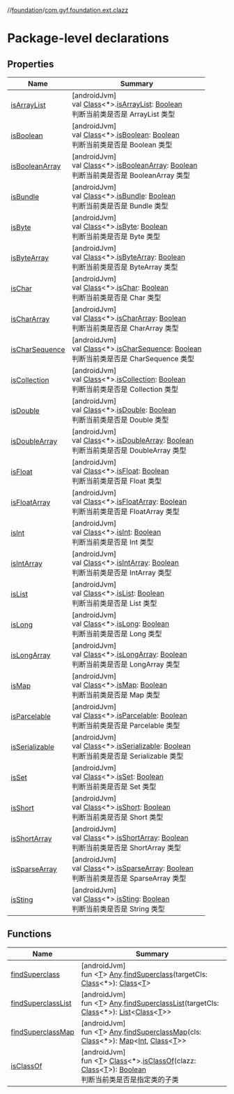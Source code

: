 //[foundation](../../index.md)/[com.gyf.foundation.ext.clazz](index.md)

# Package-level declarations

## Properties

| Name | Summary |
|---|---|
| [isArrayList](is-array-list.md) | [androidJvm]<br>val [Class](https://developer.android.com/reference/kotlin/java/lang/Class.html)&lt;*&gt;.[isArrayList](is-array-list.md): [Boolean](https://kotlinlang.org/api/core/kotlin-stdlib/kotlin/-boolean/index.html)<br>判断当前类是否是 ArrayList 类型 |
| [isBoolean](is-boolean.md) | [androidJvm]<br>val [Class](https://developer.android.com/reference/kotlin/java/lang/Class.html)&lt;*&gt;.[isBoolean](is-boolean.md): [Boolean](https://kotlinlang.org/api/core/kotlin-stdlib/kotlin/-boolean/index.html)<br>判断当前类是否是 Boolean 类型 |
| [isBooleanArray](is-boolean-array.md) | [androidJvm]<br>val [Class](https://developer.android.com/reference/kotlin/java/lang/Class.html)&lt;*&gt;.[isBooleanArray](is-boolean-array.md): [Boolean](https://kotlinlang.org/api/core/kotlin-stdlib/kotlin/-boolean/index.html)<br>判断当前类是否是 BooleanArray 类型 |
| [isBundle](is-bundle.md) | [androidJvm]<br>val [Class](https://developer.android.com/reference/kotlin/java/lang/Class.html)&lt;*&gt;.[isBundle](is-bundle.md): [Boolean](https://kotlinlang.org/api/core/kotlin-stdlib/kotlin/-boolean/index.html)<br>判断当前类是否是 Bundle 类型 |
| [isByte](is-byte.md) | [androidJvm]<br>val [Class](https://developer.android.com/reference/kotlin/java/lang/Class.html)&lt;*&gt;.[isByte](is-byte.md): [Boolean](https://kotlinlang.org/api/core/kotlin-stdlib/kotlin/-boolean/index.html)<br>判断当前类是否是 Byte 类型 |
| [isByteArray](is-byte-array.md) | [androidJvm]<br>val [Class](https://developer.android.com/reference/kotlin/java/lang/Class.html)&lt;*&gt;.[isByteArray](is-byte-array.md): [Boolean](https://kotlinlang.org/api/core/kotlin-stdlib/kotlin/-boolean/index.html)<br>判断当前类是否是 ByteArray 类型 |
| [isChar](is-char.md) | [androidJvm]<br>val [Class](https://developer.android.com/reference/kotlin/java/lang/Class.html)&lt;*&gt;.[isChar](is-char.md): [Boolean](https://kotlinlang.org/api/core/kotlin-stdlib/kotlin/-boolean/index.html)<br>判断当前类是否是 Char 类型 |
| [isCharArray](is-char-array.md) | [androidJvm]<br>val [Class](https://developer.android.com/reference/kotlin/java/lang/Class.html)&lt;*&gt;.[isCharArray](is-char-array.md): [Boolean](https://kotlinlang.org/api/core/kotlin-stdlib/kotlin/-boolean/index.html)<br>判断当前类是否是 CharArray 类型 |
| [isCharSequence](is-char-sequence.md) | [androidJvm]<br>val [Class](https://developer.android.com/reference/kotlin/java/lang/Class.html)&lt;*&gt;.[isCharSequence](is-char-sequence.md): [Boolean](https://kotlinlang.org/api/core/kotlin-stdlib/kotlin/-boolean/index.html)<br>判断当前类是否是 CharSequence 类型 |
| [isCollection](is-collection.md) | [androidJvm]<br>val [Class](https://developer.android.com/reference/kotlin/java/lang/Class.html)&lt;*&gt;.[isCollection](is-collection.md): [Boolean](https://kotlinlang.org/api/core/kotlin-stdlib/kotlin/-boolean/index.html)<br>判断当前类是否是 Collection 类型 |
| [isDouble](is-double.md) | [androidJvm]<br>val [Class](https://developer.android.com/reference/kotlin/java/lang/Class.html)&lt;*&gt;.[isDouble](is-double.md): [Boolean](https://kotlinlang.org/api/core/kotlin-stdlib/kotlin/-boolean/index.html)<br>判断当前类是否是 Double 类型 |
| [isDoubleArray](is-double-array.md) | [androidJvm]<br>val [Class](https://developer.android.com/reference/kotlin/java/lang/Class.html)&lt;*&gt;.[isDoubleArray](is-double-array.md): [Boolean](https://kotlinlang.org/api/core/kotlin-stdlib/kotlin/-boolean/index.html)<br>判断当前类是否是 DoubleArray 类型 |
| [isFloat](is-float.md) | [androidJvm]<br>val [Class](https://developer.android.com/reference/kotlin/java/lang/Class.html)&lt;*&gt;.[isFloat](is-float.md): [Boolean](https://kotlinlang.org/api/core/kotlin-stdlib/kotlin/-boolean/index.html)<br>判断当前类是否是 Float 类型 |
| [isFloatArray](is-float-array.md) | [androidJvm]<br>val [Class](https://developer.android.com/reference/kotlin/java/lang/Class.html)&lt;*&gt;.[isFloatArray](is-float-array.md): [Boolean](https://kotlinlang.org/api/core/kotlin-stdlib/kotlin/-boolean/index.html)<br>判断当前类是否是 FloatArray 类型 |
| [isInt](is-int.md) | [androidJvm]<br>val [Class](https://developer.android.com/reference/kotlin/java/lang/Class.html)&lt;*&gt;.[isInt](is-int.md): [Boolean](https://kotlinlang.org/api/core/kotlin-stdlib/kotlin/-boolean/index.html)<br>判断当前类是否是 Int 类型 |
| [isIntArray](is-int-array.md) | [androidJvm]<br>val [Class](https://developer.android.com/reference/kotlin/java/lang/Class.html)&lt;*&gt;.[isIntArray](is-int-array.md): [Boolean](https://kotlinlang.org/api/core/kotlin-stdlib/kotlin/-boolean/index.html)<br>判断当前类是否是 IntArray 类型 |
| [isList](is-list.md) | [androidJvm]<br>val [Class](https://developer.android.com/reference/kotlin/java/lang/Class.html)&lt;*&gt;.[isList](is-list.md): [Boolean](https://kotlinlang.org/api/core/kotlin-stdlib/kotlin/-boolean/index.html)<br>判断当前类是否是 List 类型 |
| [isLong](is-long.md) | [androidJvm]<br>val [Class](https://developer.android.com/reference/kotlin/java/lang/Class.html)&lt;*&gt;.[isLong](is-long.md): [Boolean](https://kotlinlang.org/api/core/kotlin-stdlib/kotlin/-boolean/index.html)<br>判断当前类是否是 Long 类型 |
| [isLongArray](is-long-array.md) | [androidJvm]<br>val [Class](https://developer.android.com/reference/kotlin/java/lang/Class.html)&lt;*&gt;.[isLongArray](is-long-array.md): [Boolean](https://kotlinlang.org/api/core/kotlin-stdlib/kotlin/-boolean/index.html)<br>判断当前类是否是 LongArray 类型 |
| [isMap](is-map.md) | [androidJvm]<br>val [Class](https://developer.android.com/reference/kotlin/java/lang/Class.html)&lt;*&gt;.[isMap](is-map.md): [Boolean](https://kotlinlang.org/api/core/kotlin-stdlib/kotlin/-boolean/index.html)<br>判断当前类是否是 Map 类型 |
| [isParcelable](is-parcelable.md) | [androidJvm]<br>val [Class](https://developer.android.com/reference/kotlin/java/lang/Class.html)&lt;*&gt;.[isParcelable](is-parcelable.md): [Boolean](https://kotlinlang.org/api/core/kotlin-stdlib/kotlin/-boolean/index.html)<br>判断当前类是否是 Parcelable 类型 |
| [isSerializable](is-serializable.md) | [androidJvm]<br>val [Class](https://developer.android.com/reference/kotlin/java/lang/Class.html)&lt;*&gt;.[isSerializable](is-serializable.md): [Boolean](https://kotlinlang.org/api/core/kotlin-stdlib/kotlin/-boolean/index.html)<br>判断当前类是否是 Serializable 类型 |
| [isSet](is-set.md) | [androidJvm]<br>val [Class](https://developer.android.com/reference/kotlin/java/lang/Class.html)&lt;*&gt;.[isSet](is-set.md): [Boolean](https://kotlinlang.org/api/core/kotlin-stdlib/kotlin/-boolean/index.html)<br>判断当前类是否是 Set 类型 |
| [isShort](is-short.md) | [androidJvm]<br>val [Class](https://developer.android.com/reference/kotlin/java/lang/Class.html)&lt;*&gt;.[isShort](is-short.md): [Boolean](https://kotlinlang.org/api/core/kotlin-stdlib/kotlin/-boolean/index.html)<br>判断当前类是否是 Short 类型 |
| [isShortArray](is-short-array.md) | [androidJvm]<br>val [Class](https://developer.android.com/reference/kotlin/java/lang/Class.html)&lt;*&gt;.[isShortArray](is-short-array.md): [Boolean](https://kotlinlang.org/api/core/kotlin-stdlib/kotlin/-boolean/index.html)<br>判断当前类是否是 ShortArray 类型 |
| [isSparseArray](is-sparse-array.md) | [androidJvm]<br>val [Class](https://developer.android.com/reference/kotlin/java/lang/Class.html)&lt;*&gt;.[isSparseArray](is-sparse-array.md): [Boolean](https://kotlinlang.org/api/core/kotlin-stdlib/kotlin/-boolean/index.html)<br>判断当前类是否是 SparseArray 类型 |
| [isSting](is-sting.md) | [androidJvm]<br>val [Class](https://developer.android.com/reference/kotlin/java/lang/Class.html)&lt;*&gt;.[isSting](is-sting.md): [Boolean](https://kotlinlang.org/api/core/kotlin-stdlib/kotlin/-boolean/index.html)<br>判断当前类是否是 String 类型 |

## Functions

| Name | Summary |
|---|---|
| [findSuperclass](find-superclass.md) | [androidJvm]<br>fun &lt;[T](find-superclass.md)&gt; [Any](https://kotlinlang.org/api/core/kotlin-stdlib/kotlin/-any/index.html).[findSuperclass](find-superclass.md)(targetCls: [Class](https://developer.android.com/reference/kotlin/java/lang/Class.html)&lt;*&gt;): [Class](https://developer.android.com/reference/kotlin/java/lang/Class.html)&lt;[T](find-superclass.md)&gt; |
| [findSuperclassList](find-superclass-list.md) | [androidJvm]<br>fun &lt;[T](find-superclass-list.md)&gt; [Any](https://kotlinlang.org/api/core/kotlin-stdlib/kotlin/-any/index.html).[findSuperclassList](find-superclass-list.md)(targetCls: [Class](https://developer.android.com/reference/kotlin/java/lang/Class.html)&lt;*&gt;): [List](https://kotlinlang.org/api/core/kotlin-stdlib/kotlin.collections/-list/index.html)&lt;[Class](https://developer.android.com/reference/kotlin/java/lang/Class.html)&lt;[T](find-superclass-list.md)&gt;&gt; |
| [findSuperclassMap](find-superclass-map.md) | [androidJvm]<br>fun &lt;[T](find-superclass-map.md)&gt; [Any](https://kotlinlang.org/api/core/kotlin-stdlib/kotlin/-any/index.html).[findSuperclassMap](find-superclass-map.md)(cls: [Class](https://developer.android.com/reference/kotlin/java/lang/Class.html)&lt;*&gt;): [Map](https://kotlinlang.org/api/core/kotlin-stdlib/kotlin.collections/-map/index.html)&lt;[Int](https://kotlinlang.org/api/core/kotlin-stdlib/kotlin/-int/index.html), [Class](https://developer.android.com/reference/kotlin/java/lang/Class.html)&lt;[T](find-superclass-map.md)&gt;&gt; |
| [isClassOf](is-class-of.md) | [androidJvm]<br>fun &lt;[T](is-class-of.md)&gt; [Class](https://developer.android.com/reference/kotlin/java/lang/Class.html)&lt;*&gt;.[isClassOf](is-class-of.md)(clazz: [Class](https://developer.android.com/reference/kotlin/java/lang/Class.html)&lt;[T](is-class-of.md)&gt;): [Boolean](https://kotlinlang.org/api/core/kotlin-stdlib/kotlin/-boolean/index.html)<br>判断当前类是否是指定类的子类 |